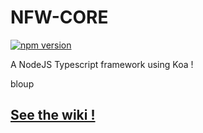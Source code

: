 # NFW-CORE

[![npm version](https://badge.fury.io/js/@triptyk%2Fnfw-core.svg)](https://badge.fury.io/js/@triptyk%2Fnfw-core)

A NodeJS Typescript framework using Koa !

bloup

## [See the wiki !](https://triptyk.github.io/nfw-core/)